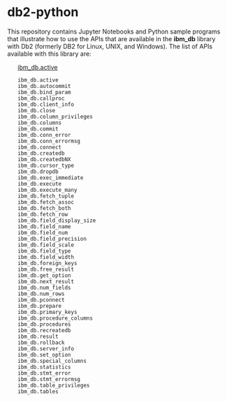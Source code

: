 # db2-python
This repository contains Jupyter Notebooks and Python sample programs that illustrate how to use the APIs that are available in the <b>ibm_db</b> library with Db2 (formerly DB2 for Linux, UNIX, and Windows). The list of APIs available with this library are:

<ul>
  <a href="http://htmlpreview.github.com/?https://github.com/IBM/db2-python/HTML_Documentation/ibm_db-active.html">ibm_db.active</a> 

    ibm_db.active
    ibm_db.autocommit
    ibm_db.bind_param
    ibm_db.callproc
    ibm_db.client_info
    ibm_db.close
    ibm_db.column_privileges
    ibm_db.columns
    ibm_db.commit
    ibm_db.conn_error
    ibm_db.conn_errormsg
    ibm_db.connect
    ibm_db.createdb
    ibm_db.createdbNX
    ibm_db.cursor_type
    ibm_db.dropdb
    ibm_db.exec_immediate
    ibm_db.execute
    ibm_db.execute_many
    ibm_db.fetch_tuple
    ibm_db.fetch_assoc
    ibm_db.fetch_both
    ibm_db.fetch_row
    ibm_db.field_display_size
    ibm_db.field_name
    ibm_db.field_num
    ibm_db.field_precision
    ibm_db.field_scale
    ibm_db.field_type
    ibm_db.field_width
    ibm_db.foreign_keys
    ibm_db.free_result
    ibm_db.get_option
    ibm_db.next_result
    ibm_db.num_fields
    ibm_db.num_rows
    ibm_db.pconnect
    ibm_db.prepare
    ibm_db.primary_keys
    ibm_db.procedure_columns
    ibm_db.procedures
    ibm_db.recreatedb
    ibm_db.result
    ibm_db.rollback
    ibm_db.server_info
    ibm_db.set_option
    ibm_db.special_columns
    ibm_db.statistics
    ibm_db.stmt_error
    ibm_db.stmt_errormsg
    ibm_db.table_privileges
    ibm_db.tables
